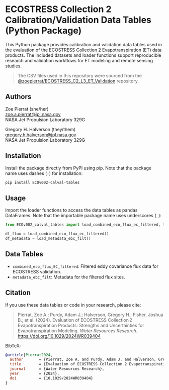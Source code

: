 
# ECOSTRESS Collection 2 Calibration/Validation Data Tables (Python Package)

This Python package provides calibration and validation data tables used in the evaluation of the ECOSTRESS Collection 2 Evapotranspiration (ET) data products. The included datasets and loader functions support reproducible research and validation workflows for ET modeling and remote sensing studies.

> The CSV files used in this repository were sourced from the [@zoepierrat/ECOSTRESS_C2_L3_ET_Validation](https://github.com/zoepierrat/ECOSTRESS_C2_L3_ET_Validation) repository.

## Authors

Zoe Pierrat (she/her)  
[zoe.a.pierrat@jpl.nasa.gov](mailto:zoe.a.pierrat@jpl.nasa.gov)  
NASA Jet Propulsion Laboratory 329G

Gregory H. Halverson (they/them)  
[gregory.h.halverson@jpl.nasa.gov](mailto:gregory.h.halverson@jpl.nasa.gov)  
NASA Jet Propulsion Laboratory 329G

## Installation

Install the package directly from PyPI using pip. Note that the package name uses dashes (`-`) for installation:

```bash
pip install ECOv002-calval-tables
```

## Usage


Import the loader functions to access the data tables as pandas DataFrames. Note that the importable package name uses underscores (`_`):

```python
from ECOv002_calval_tables import load_combined_eco_flux_ec_filtered, load_metadata_ebc_filt

df_flux = load_combined_eco_flux_ec_filtered()
df_metadata = load_metadata_ebc_filt()
```

## Data Tables

- `combined_eco_flux_EC_filtered`: Filtered eddy covariance flux data for ECOSTRESS validation.
- `metadata_ebc_filt`: Metadata for the filtered flux sites.

## Citation

If you use these data tables or code in your research, please cite:

> Pierrat, Zoe A.; Purdy, Adam J.; Halverson, Gregory H.; Fisher, Joshua B.; et al. (2024). Evaluation of ECOSTRESS Collection 2 Evapotranspiration Products: Strengths and Uncertainties for Evapotranspiration Modeling. *Water Resources Research*. https://doi.org/10.1029/2024WR039404

BibTeX:

```bibtex
@article{Pierrat2024,
  author       = {Pierrat, Zoe A. and Purdy, Adam J. and Halverson, Gregory H. and Fisher, Joshua B. and et al.},
  title        = {Evaluation of ECOSTRESS Collection 2 Evapotranspiration Products: Strengths and Uncertainties for Evapotranspiration Modeling},
  journal      = {Water Resources Research},
  year         = {2024},
  doi          = {10.1029/2024WR039404}
}
```
